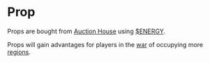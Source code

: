 # Prop

Props are bought from [Auction House](prop-auction.md) using [$ENERGY](../usdenergy/).

Props will gain advantages for players in the [war](../../how-to-play/game-system.md#war) of occupying more [regions](../../how-to-play/map-system.md#region).
